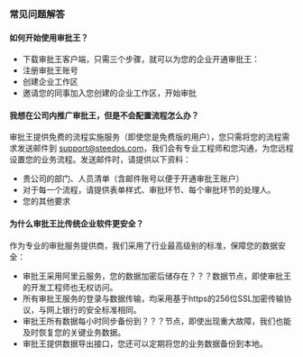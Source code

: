 ﻿
### 常见问题解答
#### 如何开始使用审批王？

- 下载审批王客户端，只需三个步骤，就可以为您的企业开通审批王：
- 注册审批王账号
- 创建企业工作区
- 邀请您的同事加入您创建的企业工作区，开始审批

#### 我想在公司内推广审批王，但是不会配置流程怎么办？
审批王提供免费的流程实施服务（即使您是免费版的用户），您只需将您的流程需求发送邮件到 support@steedos.com，我们会有专业工程师和您沟通，为您远程设置您的业务流程。发送邮件时，请提供以下资料：

- 贵公司的部门、人员清单（含邮件账号以便于开通审批王账户）
- 对于每一个流程，请提供表单样式、审批环节、每个审批环节的处理人。
- 您的其他要求

#### 为什么审批王比传统企业软件更安全？
作为专业的审批服务提供商，我们采用了行业最高级别的标准，保障您的数据安全：

- 审批王采用阿里云服务，您的数据加密后储存在？？？数据节点，即使审批王的开发工程师也无权访问。
- 所有审批王服务的登录与数据传输，均采用基于https的256位SSL加密传输协议，与网上银行的安全标准相同。
- 审批王所有数据每小时同步备份到？？？节点，即使出现重大故障，我们也能及时恢复您的关键业务数据。
- 审批王提供数据导出接口，您还可以定期将您的业务数据备份到本地。

